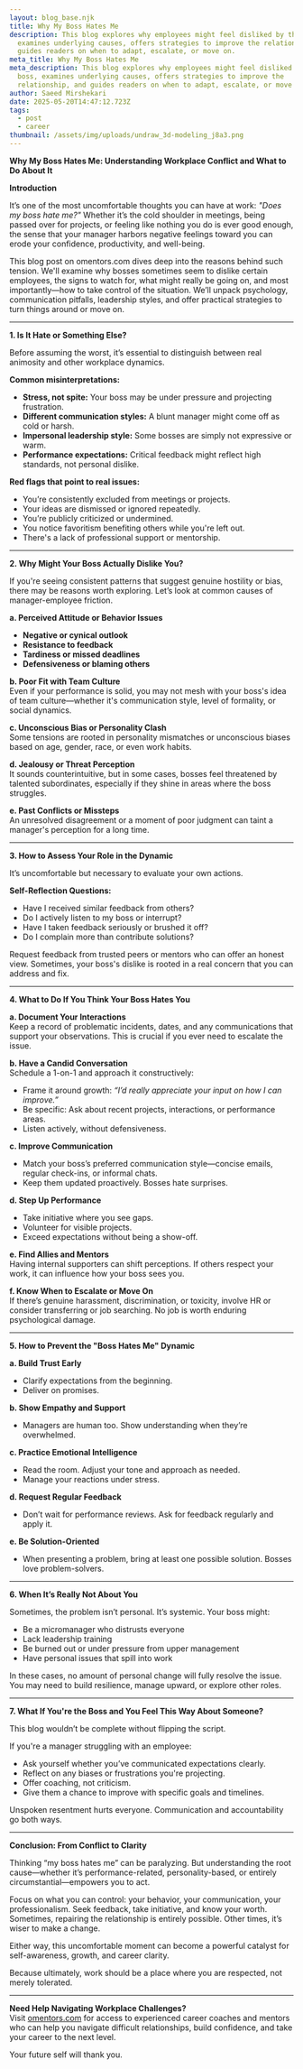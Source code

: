 ```yaml
---
layout: blog_base.njk
title: Why My Boss Hates Me
description: This blog explores why employees might feel disliked by their boss,
  examines underlying causes, offers strategies to improve the relationship, and
  guides readers on when to adapt, escalate, or move on.
meta_title: Why My Boss Hates Me
meta_description: This blog explores why employees might feel disliked by their
  boss, examines underlying causes, offers strategies to improve the
  relationship, and guides readers on when to adapt, escalate, or move on.
author: Saeed Mirshekari
date: 2025-05-20T14:47:12.723Z
tags:
  - post
  - career
thumbnail: /assets/img/uploads/undraw_3d-modeling_j8a3.png
---
```

**Why My Boss Hates Me: Understanding Workplace Conflict and What to Do About It**

**Introduction**

It’s one of the most uncomfortable thoughts you can have at work: *"Does my boss hate me?"* Whether it’s the cold shoulder in meetings, being passed over for projects, or feeling like nothing you do is ever good enough, the sense that your manager harbors negative feelings toward you can erode your confidence, productivity, and well-being.

This blog post on omentors.com dives deep into the reasons behind such tension. We'll examine why bosses sometimes seem to dislike certain employees, the signs to watch for, what might really be going on, and most importantly—how to take control of the situation. We’ll unpack psychology, communication pitfalls, leadership styles, and offer practical strategies to turn things around or move on.

- - -

**1. Is It Hate or Something Else?**

Before assuming the worst, it’s essential to distinguish between real animosity and other workplace dynamics.

**Common misinterpretations:**

* **Stress, not spite:** Your boss may be under pressure and projecting frustration.
* **Different communication styles:** A blunt manager might come off as cold or harsh.
* **Impersonal leadership style:** Some bosses are simply not expressive or warm.
* **Performance expectations:** Critical feedback might reflect high standards, not personal dislike.

**Red flags that point to real issues:**

* You’re consistently excluded from meetings or projects.
* Your ideas are dismissed or ignored repeatedly.
* You’re publicly criticized or undermined.
* You notice favoritism benefiting others while you're left out.
* There's a lack of professional support or mentorship.

- - -

**2. Why Might Your Boss Actually Dislike You?**

If you're seeing consistent patterns that suggest genuine hostility or bias, there may be reasons worth exploring. Let’s look at common causes of manager-employee friction.

**a. Perceived Attitude or Behavior Issues**

* **Negative or cynical outlook**
* **Resistance to feedback**
* **Tardiness or missed deadlines**
* **Defensiveness or blaming others**

**b. Poor Fit with Team Culture**\
Even if your performance is solid, you may not mesh with your boss's idea of team culture—whether it's communication style, level of formality, or social dynamics.

**c. Unconscious Bias or Personality Clash**\
Some tensions are rooted in personality mismatches or unconscious biases based on age, gender, race, or even work habits.

**d. Jealousy or Threat Perception**\
It sounds counterintuitive, but in some cases, bosses feel threatened by talented subordinates, especially if they shine in areas where the boss struggles.

**e. Past Conflicts or Missteps**\
An unresolved disagreement or a moment of poor judgment can taint a manager's perception for a long time.

- - -

**3. How to Assess Your Role in the Dynamic**

It’s uncomfortable but necessary to evaluate your own actions.

**Self-Reflection Questions:**

* Have I received similar feedback from others?
* Do I actively listen to my boss or interrupt?
* Have I taken feedback seriously or brushed it off?
* Do I complain more than contribute solutions?

Request feedback from trusted peers or mentors who can offer an honest view. Sometimes, your boss's dislike is rooted in a real concern that you can address and fix.

- - -

**4. What to Do If You Think Your Boss Hates You**

**a. Document Your Interactions**\
Keep a record of problematic incidents, dates, and any communications that support your observations. This is crucial if you ever need to escalate the issue.

**b. Have a Candid Conversation**\
Schedule a 1-on-1 and approach it constructively:

* Frame it around growth: *“I’d really appreciate your input on how I can improve.”*
* Be specific: Ask about recent projects, interactions, or performance areas.
* Listen actively, without defensiveness.

**c. Improve Communication**

* Match your boss’s preferred communication style—concise emails, regular check-ins, or informal chats.
* Keep them updated proactively. Bosses hate surprises.

**d. Step Up Performance**

* Take initiative where you see gaps.
* Volunteer for visible projects.
* Exceed expectations without being a show-off.

**e. Find Allies and Mentors**\
Having internal supporters can shift perceptions. If others respect your work, it can influence how your boss sees you.

**f. Know When to Escalate or Move On**\
If there’s genuine harassment, discrimination, or toxicity, involve HR or consider transferring or job searching. No job is worth enduring psychological damage.

- - -

**5. How to Prevent the "Boss Hates Me" Dynamic**

**a. Build Trust Early**

* Clarify expectations from the beginning.
* Deliver on promises.

**b. Show Empathy and Support**

* Managers are human too. Show understanding when they’re overwhelmed.

**c. Practice Emotional Intelligence**

* Read the room. Adjust your tone and approach as needed.
* Manage your reactions under stress.

**d. Request Regular Feedback**

* Don’t wait for performance reviews. Ask for feedback regularly and apply it.

**e. Be Solution-Oriented**

* When presenting a problem, bring at least one possible solution. Bosses love problem-solvers.

- - -

**6. When It’s Really Not About You**

Sometimes, the problem isn’t personal. It’s systemic. Your boss might:

* Be a micromanager who distrusts everyone
* Lack leadership training
* Be burned out or under pressure from upper management
* Have personal issues that spill into work

In these cases, no amount of personal change will fully resolve the issue. You may need to build resilience, manage upward, or explore other roles.

- - -

**7. What If You're the Boss and You Feel This Way About Someone?**

This blog wouldn’t be complete without flipping the script.

If you're a manager struggling with an employee:

* Ask yourself whether you’ve communicated expectations clearly.
* Reflect on any biases or frustrations you're projecting.
* Offer coaching, not criticism.
* Give them a chance to improve with specific goals and timelines.

Unspoken resentment hurts everyone. Communication and accountability go both ways.

- - -

**Conclusion: From Conflict to Clarity**

Thinking “my boss hates me” can be paralyzing. But understanding the root cause—whether it’s performance-related, personality-based, or entirely circumstantial—empowers you to act.

Focus on what you can control: your behavior, your communication, your professionalism. Seek feedback, take initiative, and know your worth. Sometimes, repairing the relationship is entirely possible. Other times, it’s wiser to make a change.

Either way, this uncomfortable moment can become a powerful catalyst for self-awareness, growth, and career clarity.

Because ultimately, work should be a place where you are respected, not merely tolerated.

- - -

**Need Help Navigating Workplace Challenges?**\
Visit [omentors.com](https://omentors.com/) for access to experienced career coaches and mentors who can help you navigate difficult relationships, build confidence, and take your career to the next level.

Your future self will thank you.